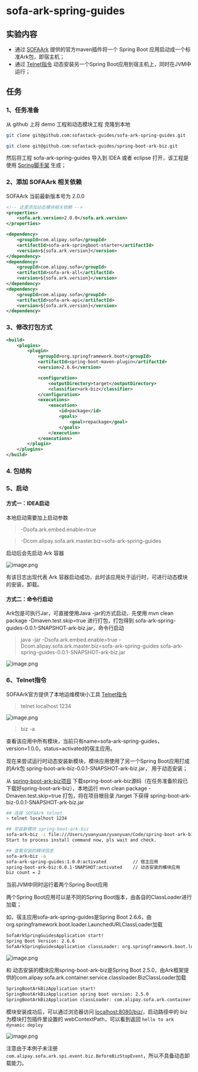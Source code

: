 # sofa-ark-spring-guides

## 实验内容

- 通过 [SOFAArk](https://github.com/sofastack/sofa-ark) 提供的官方maven插件将一个 Spring Boot 应用启动成一个标准Ark包，即宿主机；
- 通过 [Telnet指令](https://www.sofastack.tech/projects/sofa-boot/sofa-ark-ark-telnet/) 动态安装另一个Spring Boot应用到宿主机上，同时在JVM中运行；

## 任务

### 1、任务准备

从 github 上将 demo 工程和动态模块工程 克隆到本地

```bash
git clone git@github.com:sofastack-guides/sofa-ark-spring-guides.git   // master biz

git clone git@github.com:sofastack-guides/spring-boot-ark-biz.git      // 动态模块
```

然后将工程 sofa-ark-spring-guides 导入到 IDEA 或者 eclipse 打开，该工程是使用 [Spring脚手架](https://start.spring.io/) 生成；

### 2、添加 SOFAArk 相关依赖

SOFAArk 当前最新版本号为 2.0.0

```xml
<!-- 这里添加动态模块相关依赖 -->
<properties>
    <sofa.ark.version>2.0.0</sofa.ark.version>
</properties>

<dependency>
    <groupId>com.alipay.sofa</groupId>
    <artifactId>sofa-ark-springboot-starter</artifactId>
    <version>${sofa.ark.version}</version>
</dependency>
<dependency>
    <groupId>com.alipay.sofa</groupId>
    <artifactId>sofa-ark-all</artifactId>
    <version>${sofa.ark.version}</version>
</dependency>
<dependency>
    <groupId>com.alipay.sofa</groupId>
    <artifactId>sofa-ark-api</artifactId>
    <version>${sofa.ark.version}</version>
</dependency>
```

### 3、修改打包方式

```xml
<build>
    <plugins>
        <plugin>
            <groupId>org.springframework.boot</groupId>
            <artifactId>spring-boot-maven-plugin</artifactId>
            <version>2.6.6</version>

            <configuration>
                <outputDirectory>target</outputDirectory>
                <classifier>ark-biz</classifier>
            </configuration>
            <executions>
                <execution>
                    <id>package</id>
                    <goals>
                        <goal>repackage</goal>
                    </goals>
                </execution>
            </executions>
        </plugin>
    </plugins>
</build>
```

### 4. 包结构

### 5、启动

#### 方式一：IDEA启动

本地启动需要加上启动参数

> -Dsofa.ark.embed.enable=true 

> -Dcom.alipay.sofa.ark.master.biz=sofa-ark-spring-guides

启动后会先启动 Ark 容器

![image.png](https://gw.alipayobjects.com/mdn/rms_10eaa2/afts/img/A*po9CSo832lQAAAAAAAAAAAAAARQnAQ)

有该日志出现代表 Ark 容器启动成功，此时该应用处于运行时，可进行动态模块的安装，卸载。

#### 方式二：命令行启动

Ark包是可执行Jar，可直接使用Java -jar的方式启动，先使用 mvn clean package -Dmaven.test.skip=true 进行打包，打包得到 sofa-ark-spring-guides-0.0.1-SNAPSHOT-ark-biz.jar，命令行启动

> java -jar -Dsofa.ark.embed.enable=true -Dcom.alipay.sofa.ark.master.biz=sofa-ark-spring-guides sofa-ark-spring-guides-0.0.1-SNAPSHOT-ark-biz.jar

![image.png](https://gw.alipayobjects.com/mdn/rms_10eaa2/afts/img/A*grssQq4_N04AAAAAAAAAAAAAARQnAQ)

### 6、Telnet指令

SOFAArk官方提供了本地运维模块小工具 [Telnet指令](https://www.sofastack.tech/projects/sofa-boot/sofa-ark-ark-telnet/)

> telnet localhost 1234

![image.png](https://gw.alipayobjects.com/mdn/rms_10eaa2/afts/img/A*sy1uSZVKT_YAAAAAAAAAAAAAARQnAQ)

> biz -a 

查看该应用中所有模块，当前只有name=sofa-ark-spring-guides，version=1.0.0，status=activated的宿主应用。

现在来尝试运行时动态安装新模块，模块应用使用了另一个Spring Boot应用打成的Ark包  spring-boot-ark-biz-0.0.1-SNAPSHOT-ark-biz.jar， 用于动态安装；

从 [spring-boot-ark-biz项目](https://github.com/sofastack-guides/spring-boot-ark-biz) 下载spring-boot-ark-biz源码（在任务准备阶段已下载好spring-boot-ark-biz），本地运行 mvn clean package -Dmaven.test.skip=true 打包，将在项目根目录 /target 下获得 spring-boot-ark-biz-0.0.1-SNAPSHOT-ark-biz.jar

```bash
## 连接 SOFAArk telnet
> telnet localhost 1234

## 安装新模块 spring-boot-ark-biz
sofa-ark>biz -i file:///Users/yuanyuan/yuanyuan/Code/spring-boot-ark-biz/target/spring-boot-ark-biz-0.0.1-SNAPSHOT-ark-biz.jar
Start to process install command now, pls wait and check.

## 查看安装的模块信息
sofa-ark>biz -a
sofa-ark-spring-guides:1.0.0:activated          // 宿主应用
spring-boot-ark-biz:0.0.1-SNAPSHOT:activated    // 动态安装的模块应用
biz count = 2
```

当前JVM中同时运行着两个Spring Boot应用

两个Spring Boot应用可以是不同的Spring Boot版本，由各自的ClassLoader进行加载；

如，宿主应用sofa-ark-spring-guides是Spring Boot 2.6.6，由org.springframework.boot.loader.LaunchedURLClassLoader加载

```bash
SofaArkSpringGuidesApplication start!
Spring Boot Version: 2.6.6
SofaArkSpringGuidesApplication classLoader: org.springframework.boot.loader.LaunchedURLClassLoader@366e2eef
```

![image.png](https://gw.alipayobjects.com/mdn/rms_10eaa2/afts/img/A*grssQq4_N04AAAAAAAAAAAAAARQnAQ)

和 动态安装的模块应用spring-boot-ark-biz是Spring Boot 2.5.0，由Ark框架提供的com.alipay.sofa.ark.container.service.classloader.BizClassLoader加载
```bash
SpringBootArkBizApplication start!
SpringBootArkBizApplication spring boot version: 2.5.0
SpringBootArkBizApplication classLoader: com.alipay.sofa.ark.container.service.classloader.BizClassLoader@52a1e30
```
模块安装成功后，可以通过浏览器访问 [localhost:8080/biz/](http://localhost:8080/biz/)，启动路径中的 biz 为模块打包插件里设置的 webContextPath，可以看到返回 `hello to ark dynamic deploy`

![image.png](https://gw.alipayobjects.com/mdn/rms_10eaa2/afts/img/A*09ZnRKaPjcQAAAAAAAAAAAAAARQnAQ)

注意由于本例子未注册 `com.alipay.sofa.ark.spi.event.biz.BeforeBizStopEvent`，所以不具备动态卸载能力。
